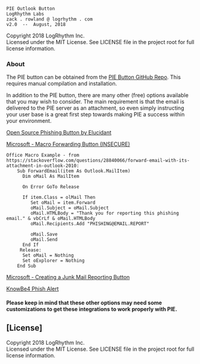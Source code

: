 
    PIE Outlook Button
    LogRhythm Labs
    zack . rowland @ logrhythm . com
    v2.0  --  August, 2018

Copyright 2018 LogRhythm Inc.   
Licensed under the MIT License. See LICENSE file in the project root for full license information.


### About

The PIE button can be obtained from the [PIE Button GitHub Repo](https://github.com/LogRhythm-Labs/PIE-Button). This requires manual compilation and installation.

In addition to the PIE button, there are many other (free) options available that you may wish to consider. The main requirement is that the email is delivered to the PIE server as an attachment, so even simply instructing your user base is a great first step towards making PIE a success within your environment.

[Open Source Phishing Button by Elucidant](https://github.com/elucidant/phishingoutlookaddin)

[Microsoft - Macro Forwarding Button (INSECURE)](https://msdn.microsoft.com/en-us/library/office/ee814736(v=office.14).aspx)

	Office Macro Example - from https://stackoverflow.com/questions/28840066/forward-email-with-its-attachment-in-outlook-2010:
		Sub ForwardEmail(item As Outlook.MailItem)
		  Dim oMail As MailItem

		  On Error GoTo Release

		  If item.Class = olMail Then
		     Set oMail = item.Forward
		     oMail.Subject = oMail.Subject
		     oMail.HTMLBody = "Thank you for reporting this phishing email." & vbCrLf & oMail.HTMLBody
		     oMail.Recipients.Add "PHISHING@EMAIL.REPORT"

		     oMail.Save
		     oMail.Send
		  End If
		 Release:
		  Set oMail = Nothing
		  Set oExplorer = Nothing
		End Sub

[Microsoft - Creating a Junk Mail Reporting Button](https://technet.microsoft.com/en-us/library/jj723139(v=exchg.150).aspx)

[KnowBe4 Phish Alert](https://www.knowbe4.com/free-phish-alert) 

#### Please keep in mind that these other options may need some customizations to get these integrations to work properly with PIE.


## [License]

Copyright 2018 LogRhythm Inc.   
Licensed under the MIT License. See LICENSE file in the project root for full license information.
